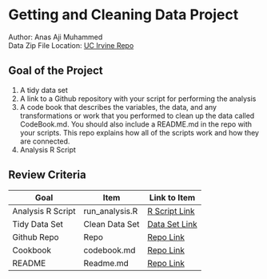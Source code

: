 # Getting and Cleaning Data Project
Author: Anas Aji Muhammed <br />
Data Zip File Location: [UC Irvine Repo](https://d396qusza40orc.cloudfront.net/getdata%2Fprojectfiles%2FUCI%20HAR%20Dataset.zip "Clicking will download the data")

## Goal of the Project
1. A tidy data set 
2. A link to a Github repository with your script for performing the analysis 
3. A code book that describes the variables, the data, and any transformations or work that you performed to clean up the data called CodeBook.md. You should also include a README.md in the repo with your scripts. This repo explains how all of the scripts work and how they are connected.
4. Analysis R Script

## Review Criteria

Goal | Item | Link to Item
--- | --- | ---
Analysis R Script |  run_analysis.R |  [R Script Link](https://github.com/anas-aji-muhammed/datasciencecoursera/blob/master/3_Getting_and_Cleaning_Data/Project/run_analysis.R)
Tidy Data Set |  Clean Data Set |  [Data Set Link](https://github.com/anas-aji-muhammed/datasciencecoursera/blob/master/3_Getting_and_Cleaning_Data/Project/tidyData.txt"tidyData.txt")
Github Repo | Repo |  [Repo Link](https://github.com/anas-aji-muhammed/datasciencecoursera/tree/master/3_Getting_and_Cleaning_Data/Project "Click to go to Repo")
Cookbook | codebook.md |  [Repo Link](https://github.com/anas-aji-muhammed/datasciencecoursera/tree/master/3_Getting_and_Cleaning_Data/Project/codebook.md "codebook.md")
README | Readme.md |  [Repo Link](https://github.com/anas-aji-muhammed/datasciencecoursera/tree/master/3_Getting_and_Cleaning_Data/Project/README.md "README.md")
